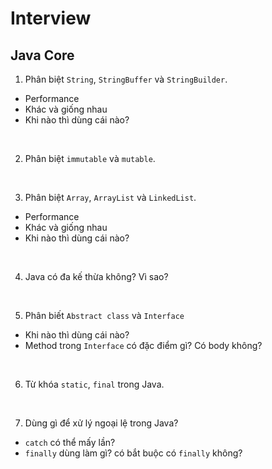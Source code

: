 # Interview

## Java Core

1. Phân biệt `String`, `StringBuffer` và `StringBuilder`.
- Performance
- Khác và giống nhau
- Khi nào thì dùng cái nào?

<br />

2. Phân biệt `immutable` và `mutable`.

<br />

3. Phân biệt `Array`, `ArrayList` và `LinkedList`.
- Performance
- Khác và giống nhau
- Khi nào thì dùng cái nào?

<br />

4. Java có đa kế thừa không? Vì sao?

<br />

5. Phân biết `Abstract class` và `Interface`
- Khi nào thì dùng cái nào?
- Method trong `Interface` có đặc điểm gì? Có body không?

<br />

6. Từ khóa `static`, `final` trong Java.

<br />

7. Dùng gì để xử lý ngoại lệ trong Java?
- `catch` có thể mấy lần?
- `finally` dùng làm gì? có bắt buộc có `finally` không?

<br />

